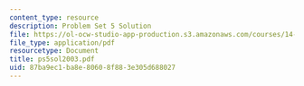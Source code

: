 ```yaml
---
content_type: resource
description: Problem Set 5 Solution
file: https://ol-ocw-studio-app-production.s3.amazonaws.com/courses/14-23-government-regulation-of-industry-spring-2003/87ba9ec1ba8e80608f883e305d688027_ps5sol2003.pdf
file_type: application/pdf
resourcetype: Document
title: ps5sol2003.pdf
uid: 87ba9ec1-ba8e-8060-8f88-3e305d688027
---
```

